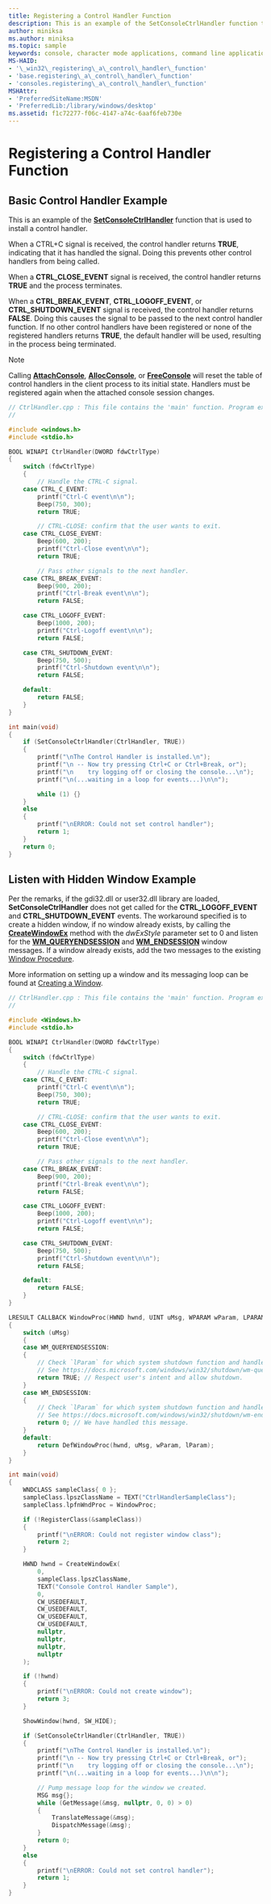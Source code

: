 ```yaml
---
title: Registering a Control Handler Function
description: This is an example of the SetConsoleCtrlHandler function that is used to install a control handler.
author: miniksa
ms.author: miniksa
ms.topic: sample
keywords: console, character mode applications, command line applications, terminal applications, console api
MS-HAID:
- '\_win32\_registering\_a\_control\_handler\_function'
- 'base.registering\_a\_control\_handler\_function'
- 'consoles.registering\_a\_control\_handler\_function'
MSHAttr:
- 'PreferredSiteName:MSDN'
- 'PreferredLib:/library/windows/desktop'
ms.assetid: f1c72277-f06c-4147-a74c-6aaf6feb730e
---
```


# Registering a Control Handler Function

## Basic Control Handler Example

This is an example of the [**SetConsoleCtrlHandler**](setconsolectrlhandler.md) function that is used to install a control handler.

When a CTRL+C signal is received, the control handler returns **TRUE**, indicating that it has handled the signal. Doing this prevents other control handlers from being called.

When a **CTRL\_CLOSE\_EVENT** signal is received, the control handler returns **TRUE** and the process terminates.

When a **CTRL\_BREAK\_EVENT**, **CTRL\_LOGOFF\_EVENT**, or **CTRL\_SHUTDOWN\_EVENT** signal is received, the control handler returns **FALSE**. Doing this causes the signal to be passed to the next control handler function. If no other control handlers have been registered or none of the registered handlers returns **TRUE**, the default handler will be used, resulting in the process being terminated.

> [!NOTE]
> Calling [**AttachConsole**](attachconsole.md), [**AllocConsole**](allocconsole.md), or [**FreeConsole**](freeconsole.md) will reset the table of control handlers in the client process to its initial state. Handlers must be registered again when the attached console session changes.

```C
// CtrlHandler.cpp : This file contains the 'main' function. Program execution begins and ends there.
//

#include <windows.h>
#include <stdio.h>

BOOL WINAPI CtrlHandler(DWORD fdwCtrlType)
{
    switch (fdwCtrlType)
    {
        // Handle the CTRL-C signal.
    case CTRL_C_EVENT:
        printf("Ctrl-C event\n\n");
        Beep(750, 300);
        return TRUE;

        // CTRL-CLOSE: confirm that the user wants to exit.
    case CTRL_CLOSE_EVENT:
        Beep(600, 200);
        printf("Ctrl-Close event\n\n");
        return TRUE;

        // Pass other signals to the next handler.
    case CTRL_BREAK_EVENT:
        Beep(900, 200);
        printf("Ctrl-Break event\n\n");
        return FALSE;

    case CTRL_LOGOFF_EVENT:
        Beep(1000, 200);
        printf("Ctrl-Logoff event\n\n");
        return FALSE;

    case CTRL_SHUTDOWN_EVENT:
        Beep(750, 500);
        printf("Ctrl-Shutdown event\n\n");
        return FALSE;

    default:
        return FALSE;
    }
}

int main(void)
{
    if (SetConsoleCtrlHandler(CtrlHandler, TRUE))
    {
        printf("\nThe Control Handler is installed.\n");
        printf("\n -- Now try pressing Ctrl+C or Ctrl+Break, or");
        printf("\n    try logging off or closing the console...\n");
        printf("\n(...waiting in a loop for events...)\n\n");

        while (1) {}
    }
    else
    {
        printf("\nERROR: Could not set control handler");
        return 1;
    }
    return 0;
}
```

## Listen with Hidden Window Example

Per the remarks, if the gdi32.dll or user32.dll library are loaded,  **SetConsoleCtrlHandler** does not get called for the **CTRL\_LOGOFF\_EVENT** and **CTRL\_SHUTDOWN\_EVENT** events. The workaround specified is to create a hidden window, if no window already exists, by calling the [**CreateWindowEx**](/windows/win32/api/winuser/nf-winuser-createwindowexa) method with the *dwExStyle* parameter set to 0 and listen for the  [**WM\_QUERYENDSESSION**](/windows/win32/shutdown/wm-queryendsession) and [**WM\_ENDSESSION**](/windows/win32/shutdown/wm-endsession) window messages. If a window already exists, add the two messages to the existing [Window Procedure](/windows/win32/winmsg/using-window-procedures).

More information on setting up a window and its messaging loop can be found at [Creating a Window](/windows/win32/learnwin32/creating-a-window).

```C++
// CtrlHandler.cpp : This file contains the 'main' function. Program execution begins and ends there.
//

#include <Windows.h>
#include <stdio.h>

BOOL WINAPI CtrlHandler(DWORD fdwCtrlType)
{
    switch (fdwCtrlType)
    {
        // Handle the CTRL-C signal.
    case CTRL_C_EVENT:
        printf("Ctrl-C event\n\n");
        Beep(750, 300);
        return TRUE;

        // CTRL-CLOSE: confirm that the user wants to exit.
    case CTRL_CLOSE_EVENT:
        Beep(600, 200);
        printf("Ctrl-Close event\n\n");
        return TRUE;

        // Pass other signals to the next handler.
    case CTRL_BREAK_EVENT:
        Beep(900, 200);
        printf("Ctrl-Break event\n\n");
        return FALSE;

    case CTRL_LOGOFF_EVENT:
        Beep(1000, 200);
        printf("Ctrl-Logoff event\n\n");
        return FALSE;

    case CTRL_SHUTDOWN_EVENT:
        Beep(750, 500);
        printf("Ctrl-Shutdown event\n\n");
        return FALSE;

    default:
        return FALSE;
    }
}

LRESULT CALLBACK WindowProc(HWND hwnd, UINT uMsg, WPARAM wParam, LPARAM lParam)
{
    switch (uMsg)
    {
    case WM_QUERYENDSESSION:
    {
        // Check `lParam` for which system shutdown function and handle events.
        // See https://docs.microsoft.com/windows/win32/shutdown/wm-queryendsession
        return TRUE; // Respect user's intent and allow shutdown.
    }
    case WM_ENDSESSION:
    {
        // Check `lParam` for which system shutdown function and handle events.
        // See https://docs.microsoft.com/windows/win32/shutdown/wm-endsession
        return 0; // We have handled this message.
    }
    default:
        return DefWindowProc(hwnd, uMsg, wParam, lParam);
    }
}

int main(void)
{
    WNDCLASS sampleClass{ 0 };
    sampleClass.lpszClassName = TEXT("CtrlHandlerSampleClass");
    sampleClass.lpfnWndProc = WindowProc;

    if (!RegisterClass(&sampleClass))
    {
        printf("\nERROR: Could not register window class");
        return 2;
    }

    HWND hwnd = CreateWindowEx(
        0,
        sampleClass.lpszClassName,
        TEXT("Console Control Handler Sample"),
        0,
        CW_USEDEFAULT,
        CW_USEDEFAULT,
        CW_USEDEFAULT,
        CW_USEDEFAULT,
        nullptr,
        nullptr,
        nullptr,
        nullptr
    );

    if (!hwnd)
    {
        printf("\nERROR: Could not create window");
        return 3;
    }

    ShowWindow(hwnd, SW_HIDE);

    if (SetConsoleCtrlHandler(CtrlHandler, TRUE))
    {
        printf("\nThe Control Handler is installed.\n");
        printf("\n -- Now try pressing Ctrl+C or Ctrl+Break, or");
        printf("\n    try logging off or closing the console...\n");
        printf("\n(...waiting in a loop for events...)\n\n");

        // Pump message loop for the window we created.
        MSG msg{};
        while (GetMessage(&msg, nullptr, 0, 0) > 0)
        {
            TranslateMessage(&msg);
            DispatchMessage(&msg);
        }
        return 0;
    }
    else
    {
        printf("\nERROR: Could not set control handler");
        return 1;
    }
}
```
